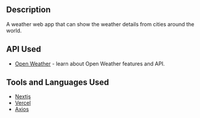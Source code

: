 ## Description

A weather web app that can show the weather details from cities around the world.

## API Used

- [Open Weather](https://openweathermap.org/api) - learn about Open Weather features and API.

## Tools and Languages Used

  - [Nextjs](https://nextjs.org/docs)
  - [Vercel](https://vercel.com/docs)
  - [Axios](https://axios-http.com/docs/api_intro)

